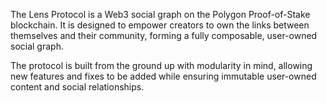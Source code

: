 The Lens Protocol is a Web3 social graph on the Polygon Proof-of-Stake blockchain. It is designed to empower creators to own the links between themselves and their community, forming a fully composable, user-owned social graph. 

The protocol is built from the ground up with modularity in mind, allowing new features and fixes to be added while ensuring immutable user-owned content and social relationships.